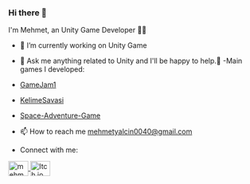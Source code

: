 ### Hi there 👋

I'm Mehmet,  an Unity Game Developer 👨‍💻 
- 🔭 I’m currently working on Unity  Game 

- 💬 Ask me anything related to Unity and I'll be happy to help.<font style="vertical-align: inherit;"><font style="vertical-align: inherit;">💪</font></font>
-Main games I developed:
- [GameJam1](https://github.com/01-Ugur/GameJam1)
- [KelimeSavasi](https://github.com/Y-Mehmet/KelimeSavasi)
- [Space-Adventure-Game](https://github.com/Y-Mehmet/Space-Adventure-Game)

- 📫 How to reach me mehmetyalcin0040@gmail.com
- Connect with me:
<a href="https://www.linkedin.com/in/mehmet-yal%C3%A7in-25402b212/" rel="nofollow">
 <img align="center" src="https://raw.githubusercontent.com/rahuldkjain/github-profile-readme-generator/master/src/images/icons/Social/linked-in-alt.svg" alt="mehmetyalcin" height="30" width="40" style="max-width: 100%;">
<a href="https://y-mehmet.itch.io/" rel="nofollow">
  <img align="center" src="https://upload.wikimedia.org/wikipedia/commons/6/60/Itch.io_Logo_2017.png" alt="Itch.io" height="30" width="40" style="max-width: 100%;">
</a>







